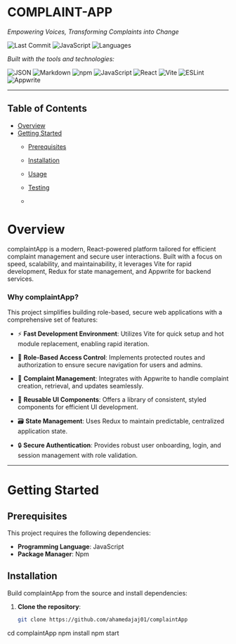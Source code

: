 # COMPLAINT-APP

*Empowering Voices, Transforming Complaints into Change*

![Last Commit](https://img.shields.io/badge/last%20commit-today-black)
![JavaScript](https://img.shields.io/badge/javascript-98.2%25-blue)
![Languages](https://img.shields.io/badge/languages-2-blue)

*Built with the tools and technologies:*

![JSON](https://img.shields.io/badge/JSON-000000?logo=json&logoColor=white)
![Markdown](https://img.shields.io/badge/Markdown-000000?logo=markdown&logoColor=white)
![npm](https://img.shields.io/badge/npm-CB3837?logo=npm&logoColor=white)
![JavaScript](https://img.shields.io/badge/JavaScript-F7DF1E?logo=javascript&logoColor=black)
![React](https://img.shields.io/badge/React-61DAFB?logo=react&logoColor=black)
![Vite](https://img.shields.io/badge/Vite-646CFF?logo=vite&logoColor=white)
![ESLint](https://img.shields.io/badge/ESLint-4B32C3?logo=eslint&logoColor=white)
![Appwrite](https://img.shields.io/badge/Appwrite-F02E65?logo=appwrite&logoColor=white)

---

## Table of Contents

- [Overview](#overview)
- [Getting Started](#getting-started)
  - [Prerequisites](#prerequisites)
  - [Installation](#installation)
  - [Usage](#usage)
  - [Testing](#testing)
 
  - 
# Overview

complaintApp is a modern, React-powered platform tailored for efficient complaint management and secure user interactions. Built with a focus on speed, scalability, and maintainability, it leverages Vite for rapid development, Redux for state management, and Appwrite for backend services.

### Why complaintApp?

This project simplifies building role-based, secure web applications with a comprehensive set of features:

- ⚡ **Fast Development Environment**: Utilizes Vite for quick setup and hot module replacement, enabling rapid iteration.

- 🔐 **Role-Based Access Control**: Implements protected routes and authorization to ensure secure navigation for users and admins.

- 💬 **Complaint Management**: Integrates with Appwrite to handle complaint creation, retrieval, and updates seamlessly.

- 🎨 **Reusable UI Components**: Offers a library of consistent, styled components for efficient UI development.

- 🗃️ **State Management**: Uses Redux to maintain predictable, centralized application state.

- 🔒 **Secure Authentication**: Provides robust user onboarding, login, and session management with role validation.

---

# Getting Started

## Prerequisites

This project requires the following dependencies:

- **Programming Language**: JavaScript  
- **Package Manager**: Npm

## Installation

Build complaintApp from the source and install dependencies:

1. **Clone the repository**:

   ```bash
   git clone https://github.com/ahamedajaj01/complaintApp
cd complaintApp
npm install
npm start
```

